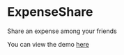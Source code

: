 # ExpenseShare
Share an expense among your friends

You can view the demo [here](https://priyakulkarni.github.io/ExpenseShare/)
